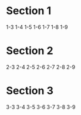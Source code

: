 # Section 1

1-3
1-4
1-5
1-6
1-7
1-8
1-9

# Section 2

2-3
2-4
2-5
2-6
2-7
2-8
2-9

# Section 3

3-3
3-4
3-5
3-6
3-7
3-8
3-9
